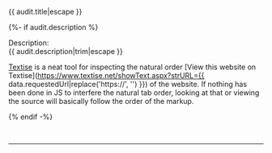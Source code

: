 
{{ audit.title|escape }}

{%- if audit.description %}

Description:<br>
{{ audit.description|trim|escape }}

[Textise](https://www.textise.net/) is a neat tool for inspecting the natural order [View this website on Textise](https://www.textise.net/showText.aspx?strURL={{ data.requestedUrl|replace('https://', '') }}) of the website. If nothing has been done in JS to interfere the natural tab order, looking at that or viewing the source will basically follow the order of the markup.

{% endif -%}

<br>

<hr>